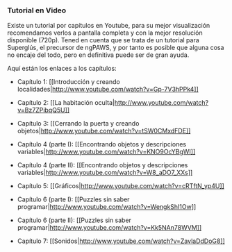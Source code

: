### Tutorial en Video

Existe un tutorial por capítulos en Youtube, para su mejor visualización recomendamos verlos a pantalla completa y con la mejor resolución disponible (720p). Tened en cuenta que se trata de un tutorial para Superglús, el precursor de ngPAWS, y por tanto es posible que alguna cosa no encaje del todo, pero en definitiva puede ser de gran ayuda.

Aquí están los enlaces a los capítulos:

* Capítulo 1: [[Introducción y creando localidades|http://www.youtube.com/watch?v=Gp-7V3hPPk4]]

* Capítulo 2: [[La habitación oculta|http://www.youtube.com/watch?v=Bz7ZPibqQ5U]]

* Capítulo 3: [[Cerrando la puerta y creando objetos|http://www.youtube.com/watch?v=tSW0CMxdFDE]]

* Capítulo 4 (parte I): [[Encontrando objetos y descripciones variables|http://www.youtube.com/watch?v=KNO9OcYBgWI]]

* Capítulo 4 (parte II): [[Encontrando objetos y descripciones variables|http://www.youtube.com/watch?v=W8_aDO7_XXs]]

* Capítulo 5: [[Gráficos|http://www.youtube.com/watch?v=cRTftN_yp4U]]

* Capítulo 6 (parte I): [[Puzzles sin saber programar|http://www.youtube.com/watch?v=WengkShI1Ow]]

* Capítulo 6 (parte II): [[Puzzles sin saber programar|http://www.youtube.com/watch?v=Kk5NAn78WVM]]

* Capítulo 7: [[Sonidos|http://www.youtube.com/watch?v=ZavlaDdDoG8]]

